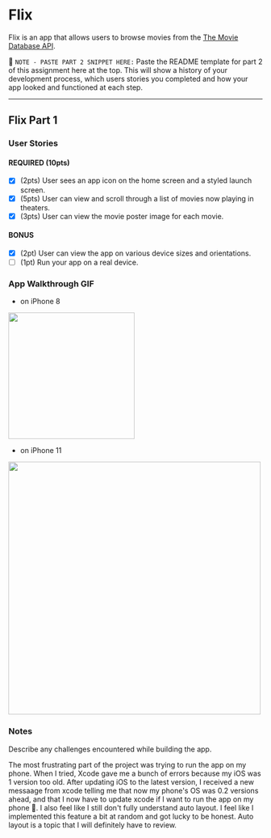 # Flix

Flix is an app that allows users to browse movies from the [The Movie Database API](http://docs.themoviedb.apiary.io/#).

📝 `NOTE - PASTE PART 2 SNIPPET HERE:` Paste the README template for part 2 of this assignment here at the top. This will show a history of your development process, which users stories you completed and how your app looked and functioned at each step.

---

## Flix Part 1

### User Stories

#### REQUIRED (10pts)
- [x] (2pts) User sees an app icon on the home screen and a styled launch screen.
- [x] (5pts) User can view and scroll through a list of movies now playing in theaters.
- [x] (3pts) User can view the movie poster image for each movie.

#### BONUS
- [x] (2pt) User can view the app on various device sizes and orientations.
- [ ] (1pt) Run your app on a real device.

### App Walkthrough GIF

  - on iPhone 8

<img src="http://g.recordit.co/KU4BNoe0fW.gif" width=250><br>

  - on iPhone 11

<img src="http://g.recordit.co/fwth2x89J0.gif" width=500><br>

### Notes
Describe any challenges encountered while building the app.

The most frustrating part of the project was trying to run the app on my phone. When I tried, Xcode gave me a bunch of errors because my iOS was 1 version too old. After updating iOS to the latest version, I received a new messaage from xcode telling me that now my phone's OS was 0.2 versions ahead, and that I now have to update xcode if I want to run the app on my phone 🙂. 
I also feel like I still don't fully understand auto layout. I feel like I implemented this feature a bit at random and got lucky to be honest. Auto layout is a topic that I will definitely have to review. 
